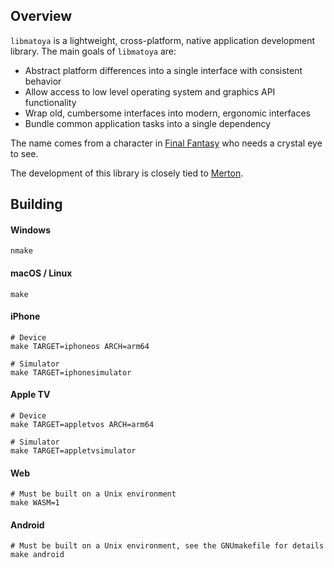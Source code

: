 ## Overview

`libmatoya` is a lightweight, cross-platform, native application development library. The main goals of `libmatoya` are:
- Abstract platform differences into a single interface with consistent behavior
- Allow access to low level operating system and graphics API functionality
- Wrap old, cumbersome interfaces into modern, ergonomic interfaces
- Bundle common application tasks into a single dependency

The name comes from a character in [Final Fantasy](https://en.wikipedia.org/wiki/Final_Fantasy) who needs a crystal eye to see.

The development of this library is closely tied to [Merton](https://github.com/matoya/merton).

## Building

#### Windows
```shell
nmake
```
#### macOS / Linux
```shell
make
```
#### iPhone
```shell
# Device
make TARGET=iphoneos ARCH=arm64

# Simulator
make TARGET=iphonesimulator
```
#### Apple TV
```shell
# Device
make TARGET=appletvos ARCH=arm64

# Simulator
make TARGET=appletvsimulator
```
#### Web
```shell
# Must be built on a Unix environment
make WASM=1
```
#### Android
```shell
# Must be built on a Unix environment, see the GNUmakefile for details
make android
```
